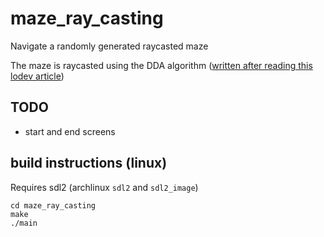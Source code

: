 # maze_ray_casting

Navigate a randomly generated raycasted maze

The maze is raycasted using the DDA algorithm ([written after reading this lodev article](https://lodev.org/cgtutor/raycasting.html))

## TODO

- start and end screens

## build instructions (linux)

Requires sdl2 (archlinux `sdl2` and `sdl2_image`)

```
cd maze_ray_casting
make
./main
```
